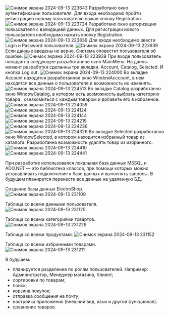 ![Снимок экрана 2024-09-13 223643](https://github.com/user-attachments/assets/1eba32d7-ffd9-457e-990e-2f9dfd066451)
Разработано окно аутентификации пользователя. Для входа необходимо пройти регистрацию новому пользователю нажав кнопку Registration.
![Снимок экрана 2024-09-13 223724](https://github.com/user-attachments/assets/ccc1687a-c3bf-4869-8570-66ff33570a87)
Разработано окно авторизации пользователя с валидацией данных. Для регистрации нового пользователя необходимо нажать кнопку Registration.
![Снимок экрана 2024-09-13 223839](https://github.com/user-attachments/assets/c886673a-cdcb-4700-81e1-5d6747b239f4)
Для входа необходимо ввести Login и Password пользователя.
![Снимок экрана 2024-09-13 223939](https://github.com/user-attachments/assets/e3e9fc8e-5748-4408-975e-a8420f9a1c65)
Если данные введены не верно. Система оповестит пользователя об ошибке.
![Снимок экрана 2024-09-13 223939](https://github.com/user-attachments/assets/89599fca-8c37-4c6d-9875-9349289480d1)
При входе пользователь попадает в следующее разработанное окно MainMenu. На данны момент разработки сделанны три вкладки. Account, Catalog, Selected. И кнопка Log out.
![Снимок экрана 2024-09-13 224000](https://github.com/user-attachments/assets/47acf35f-ca0c-4289-8810-4c446703d852)
Во вкладке Account находится разработанное окно WindowAcccount, в нем находятся все данные о пользователе и возможность их изменять.
![Снимок экрана 2024-09-13 224513](https://github.com/user-attachments/assets/e6af0372-f77b-4439-98c8-b0d1b5ce03a1)
Во вкладке Catalog разработанно окно WindowCatalog, в котором есть возможность выбрать категорию товара , ознакомиться с каждым товаром и добавить его в избранное.
![Снимок экрана 2024-09-13 224059](https://github.com/user-attachments/assets/e82471e2-b065-4827-86ec-ab883150cbdb)
![Снимок экрана 2024-09-13 224124](https://github.com/user-attachments/assets/f773f3ab-981d-40b0-bd7c-ebdc62585460)
![Снимок экрана 2024-09-13 224144](https://github.com/user-attachments/assets/1d1e1758-252b-4d1c-8240-df66f9decfeb)
![Снимок экрана 2024-09-13 224219](https://github.com/user-attachments/assets/394c4f97-3fcd-4592-8467-b5af644f565c)
![Снимок экрана 2024-09-13 224236](https://github.com/user-attachments/assets/d3f28cce-d0de-4d2e-a8c8-c212b70d599b)
![Снимок экрана 2024-09-13 224326](https://github.com/user-attachments/assets/7f211c15-5726-4ae4-af35-b83705042753)
Во вкладке Selected разработанно окно WindowSelected, в котором находится избранный товар из каталога. Разработанна возможность удалять товар из избранного.
![Снимок экрана 2024-09-13 224410](https://github.com/user-attachments/assets/5d6d6a9c-e49c-4449-ab27-c08df94a144b)
![Снимок экрана 2024-09-13 224441](https://github.com/user-attachments/assets/85839fdc-b91a-456d-9748-881afb97cff9)

При разработке использовался локальная база данных MSSQL и ADO.NET — это библиотека классов, при помощи которых можно устанавливать подключение к базе данных и выполнять запросы. В будущем планирется перенести все данные на удаленную БД.

Создание базы данных ElectroShop.
![Снимок экрана 2024-09-13 231109](https://github.com/user-attachments/assets/2a570905-e134-4c4d-ac4c-352705bd228f)

Таблица со всеми данными пользователя.
![Снимок экрана 2024-09-13 231125](https://github.com/user-attachments/assets/2390e395-0e4d-4f88-85fe-d39337ebb876)

Таблица со всеми категориями товартов.
![Снимок экрана 2024-09-13 231229](https://github.com/user-attachments/assets/9eaeaeb5-8f15-40a5-ae5d-8381a1251ff4)

Таблица со всеми продуктами.
![Снимок экрана 2024-09-13 231152](https://github.com/user-attachments/assets/09531fd4-a31f-4046-8505-caade0602aad)

Таблица со всеми избранными товарами.
![Снимок экрана 2024-09-13 231211](https://github.com/user-attachments/assets/4b1c9525-7f23-4420-8df2-d06ec86e9104)


В будущем:
- планируется разделение по ролям пользователей. Например: Администратор, Менеджер магазина, Клиент;
- сортировки по товарам;
- поиск;
- корзина покупок;
- отправка сообщения на почту;
- настройка приложения (внешний вид, язык и другой функционал).
- сравнение товаров.

